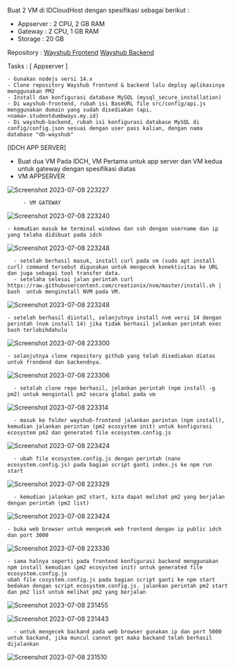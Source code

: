 
Buat 2 VM di IDCloudHost dengan spesifikasi sebagai berikut :
   - Appserver : 2 CPU, 2 GB RAM
   - Gateway : 2 CPU, 1 GB RAM
   - Storage : 20 GB

Repository :
[Wayshub Frontend](https://github.com/dumbwaysdev/wayshub-frontend)
[Wayshub Backend](https://github.com/dumbwaysdev/wayshub-backend)


Tasks :
[ Appserver ]

    - Gunakan nodejs versi 14.x
    - Clone repository Wayshub frontend & backend lalu deploy aplikasinya menggunakan PM2
    - Install dan konfigurasi database MySQL (mysql_secure_installation)
    - Di wayshub-frontend, rubah isi BaseURL file src/config/api.js menggunakan domain yang sudah disediakan (api.<nama>.studentdumbways.my.id)
    - Di wayshub-backend, rubah isi konfigurasi database MySQL di config/config.json sesuai dengan user pass kalian, dengan nama database "db-wayshub"



[IDCH APP SERVER]
- Buat dua VM Pada IDCH, VM Pertama untuk app server dan VM kedua untuk gateway dengan spesifikasi diatas
- VM APPSERVER

![Screenshot 2023-07-08 223227](https://github.com/Hammmzl/devops17-dumbways-MuhammadIlham/assets/96168418/173d7d9d-8d75-4e04-bd19-4d8ccbe38e69)

         - VM GATEWAY
![Screenshot 2023-07-08 223240](https://github.com/Hammmzl/devops17-dumbways-MuhammadIlham/assets/96168418/832d368c-2a31-4caf-9bce-919c645b6348)

    - kemudian masuk ke terminal windows dan ssh dengan username dan ip yang telaha didibuat pada idch
 ![Screenshot 2023-07-08 223248](https://github.com/Hammmzl/devops17-dumbways-MuhammadIlham/assets/96168418/8dbf0090-efb7-475a-93b8-7d9ae17a5603)

      - setelah berhasil masuk, install curl pada vm (sudo apt install curl) command tersebut digunakan untuk mengecek konektivitas ke URL dan juga sebagai tool transfer data.
      - setelaha selesai jalan perintah curl https://raw.githubusercontent.com/creationix/nvm/master/install.sh | bash  untuk menginstall NVM pada VM.

   ![Screenshot 2023-07-08 223248](https://github.com/Hammmzl/devops17-dumbways-MuhammadIlham/assets/96168418/168f713c-6734-4c92-b1b5-ec147d30d325)

    - setelah berhasil diintall, selanjutnya install nvm versi 14 dengan perintah (nvm install 14) jika tidak berhasil jalankan perintah exec bash terlebihdahulu
   ![Screenshot 2023-07-08 223300](https://github.com/Hammmzl/devops17-dumbways-MuhammadIlham/assets/96168418/38d063b0-e4e1-4cdf-aa9d-2bfbc3be7417)


    - selanjutnya clone repository github yang telah disediakan diatas untuk frondend dan backendnya.
   ![Screenshot 2023-07-08 223306](https://github.com/Hammmzl/devops17-dumbways-MuhammadIlham/assets/96168418/bb93496f-d4ef-4eed-a392-a22fc7f0d752)

      - setalah clone repo berhasil, jelankan perintah (npm install -g pm2) untuk mengintall pm2 secara global pada vm
   ![Screenshot 2023-07-08 223314](https://github.com/Hammmzl/devops17-dumbways-MuhammadIlham/assets/96168418/f3e165d1-38a1-4153-a258-84feff1b9896)

      - masuk ke folder wayshub-frontend jalankan perintan (npm install), kemudian jalankan perintan (pm2 ecosystem init) untuk konfigurasi ecosystem pm2 dan generated file ecosystem.config.js
   ![Screenshot 2023-07-08 223424](https://github.com/Hammmzl/devops17-dumbways-MuhammadIlham/assets/96168418/87946dbe-fdd9-4fd1-91b8-8deb89ca1c8a)

      - ubah file ecosystem.config.js dengan perintah (nano ecosystem.config.js) pada bagian script ganti index.js ke npm run start
   ![Screenshot 2023-07-08 223329](https://github.com/Hammmzl/devops17-dumbways-MuhammadIlham/assets/96168418/1f9edbe8-0035-452c-b872-aaf07d982614)

      - kemudian jalankan pm2 start, kita dapat melihat pm2 yang berjalan dengan perintah (pm2 list)

   ![Screenshot 2023-07-08 223424](https://github.com/Hammmzl/devops17-dumbways-MuhammadIlham/assets/96168418/37aa29cb-69a7-4f4c-ad13-2208c63dbd9f)

    - buka web browser untuk mengecek web frontend dengan ip public idch dan port 3000

   ![Screenshot 2023-07-08 223336](https://github.com/Hammmzl/devops17-dumbways-MuhammadIlham/assets/96168418/a09f2491-c554-4a79-a656-15f02715287b)

    - sama halnya seperti pada frontend konfigurasi backend menggunakan npm install kemudian (pm2 ecosystem init) untuk generated file ecosystem.config.js
    ubah file cosystem.config.js pada bagian script ganti ke npm start bedakan dengan script ecosystem.config.js. jalankan perintah pm2 start dan pm2 list untuk melihat pm2 yang berjalan
   ![Screenshot 2023-07-08 231455](https://github.com/Hammmzl/devops17-dumbways-MuhammadIlham/assets/96168418/c2ead59b-b0ed-4480-9bb7-9cd0cf66b4c6)

   ![Screenshot 2023-07-08 231443](https://github.com/Hammmzl/devops17-dumbways-MuhammadIlham/assets/96168418/3c4a7914-ba02-4521-8ed8-fed38565fe27)

      - untuk mengecek backand pada web browser gunakan ip dan port 5000 untuk backand, jika muncul cannot get maka backand telah berhasil dijalankan

![Screenshot 2023-07-08 231510](https://github.com/Hammmzl/devops17-dumbways-MuhammadIlham/assets/96168418/68347f00-e908-48f4-8f1f-50e9776a126b)


    

      

